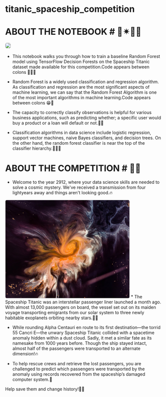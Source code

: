 # titanic_spaceship_competition
# ABOUT THE NOTEBOOK # 🤩✴🌊🌊
<img src="christopher-burns-Kj2SaNHG-hg-unsplash.jpg" width="400" style="border: 1px solid #ccc; border-radius: 5px;">

* This notebook walks you through how to train a baseline Random Forest model using TensorFlow Decision Forests on the Spaceship Titanic dataset made available for this competition.Code appears between colons 🌊😁🧨

* Random Forest is a widely used classification and regression algorithm. As classification and regression are the most significant aspects of machine learning, we can say that the Random Forest Algorithm is one of the most important algorithms in machine learning.Code appears between colons 😁🧨

* The capacity to correctly classify observations is helpful for various business applications, such as predicting whether; a specific user would buy a product or a loan will default or not.🌊😁

* Classification algorithms in data science include logistic regression, support vector machines, naive Bayes classifiers, and decision trees. On the other hand, the random forest classifier is near the top of the classifier hierarchy.🌊😁🧨

# ABOUT THE COMPETITION # 🌊🔥
* Welcome to the year 2912, where your data science skills are needed to solve a cosmic mystery. We've received a transmission from four lightyears away and things aren't looking good.🔥
<img src="joel-filipe-QwoNAhbmLLo-unsplash.jpg" width="400" style="border: 1px solid #ccc; border-radius: 5px;">
* The Spaceship Titanic was an interstellar passenger liner launched a month ago. With almost 13,000 passengers on board, the vessel set out on its maiden voyage transporting emigrants from our solar system to three newly habitable exoplanets orbiting nearby stars.🧑‍🚒

* While rounding Alpha Centauri en route to its first destination—the torrid 55 Cancri E—the unwary Spaceship Titanic collided with a spacetime anomaly hidden within a dust cloud. Sadly, it met a similar fate as its namesake from 1000 years before. Though the ship stayed intact, almost half of the passengers were transported to an alternate dimension!🔥

* To help rescue crews and retrieve the lost passengers, you are challenged to predict which passengers were transported by the anomaly using records recovered from the spaceship’s damaged computer system.🧨

Help save them and change history!🌠🧨


